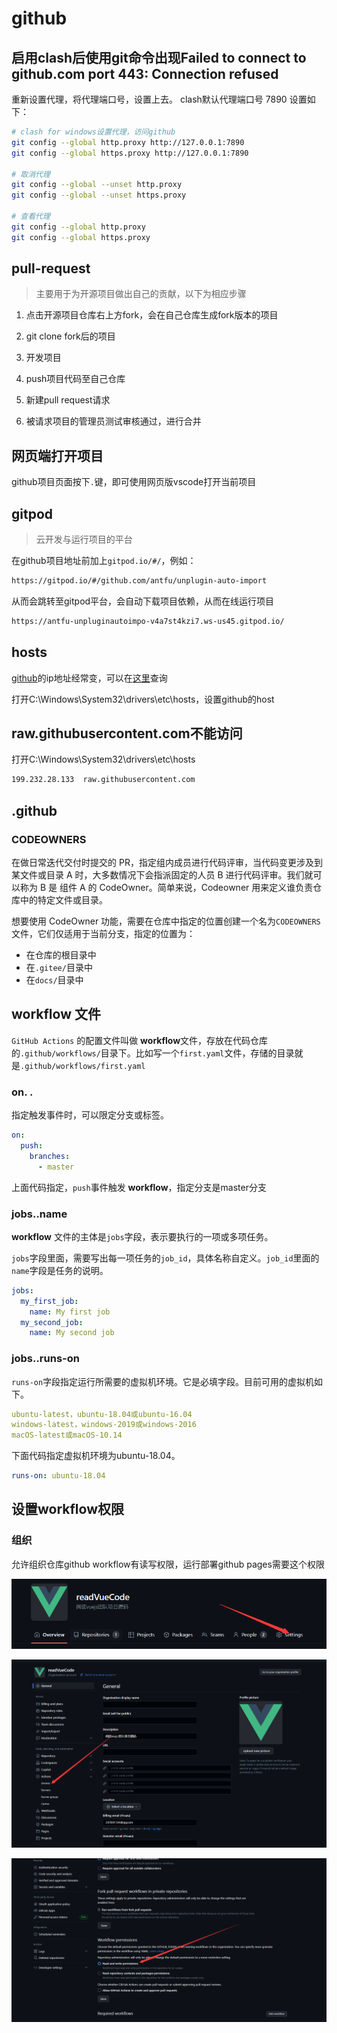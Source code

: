# github

## 启用clash后使用git命令出现Failed to connect to github.com port 443: Connection refused

重新设置代理，将代理端口号，设置上去。 clash默认代理端口号 7890 设置如下：

```sh
# clash for windows设置代理，访问github
git config --global http.proxy http://127.0.0.1:7890
git config --global https.proxy http://127.0.0.1:7890

# 取消代理
git config --global --unset http.proxy
git config --global --unset https.proxy

# 查看代理
git config --global http.proxy
git config --global https.proxy
```

## pull-request

> 主要用于为开源项目做出自己的贡献，以下为相应步骤

1. 点击开源项目仓库右上方fork，会在自己仓库生成fork版本的项目

2. git clone fork后的项目

3. 开发项目

4. push项目代码至自己仓库

5. 新建pull request请求

6. 被请求项目的管理员测试审核通过，进行合并

## 网页端打开项目

github项目页面按下`.`键，即可使用网页版vscode打开当前项目

## gitpod

> 云开发与运行项目的平台

在github项目地址前加上`gitpod.io/#/`，例如：

```sh
https://gitpod.io/#/github.com/antfu/unplugin-auto-import
```

从而会跳转至gitpod平台，会自动下载项目依赖，从而在线运行项目

```sh
https://antfu-unpluginautoimpo-v4a7st4kzi7.ws-us45.gitpod.io/
```

## hosts

[github](https://so.csdn.net/so/search?q=github&spm=1001.2101.3001.7020)的ip地址经常变，可以在[这里](https://www.ipaddress.com/)查询

打开C:\Windows\System32\drivers\etc\hosts，设置github的host

## raw.githubusercontent.com不能访问

打开C:\Windows\System32\drivers\etc\hosts

```sh
199.232.28.133  raw.githubusercontent.com
```

## .github

### CODEOWNERS

在做日常迭代交付时提交的 PR，指定组内成员进行代码评审，当代码变更涉及到某文件或目录 A 时，大多数情况下会指派固定的人员 B 进行代码评审。我们就可以称为 B 是 组件 A 的 CodeOwner。简单来说，Codeowner 用来定义谁负责仓库中的特定文件或目录。

想要使用 CodeOwner 功能，需要在仓库中指定的位置创建一个名为`CODEOWNERS`文件，它们仅适用于当前分支，指定的位置为：

- 在仓库的根目录中
- 在`.gitee/`目录中
- 在`docs/`目录中

## workflow 文件

`GitHub Actions` 的配置文件叫做 **workflow**文件，存放在代码仓库的`.github/workflows/`目录下。比如写一个`first.yaml`文件，存储的目录就是`.github/workflows/first.yaml`

### on. .

指定触发事件时，可以限定分支或标签。

```yaml
on:
  push:
    branches:
      - master
```

上面代码指定，`push`事件触发 **workflow**，指定分支是master分支

### jobs..name

**workflow** 文件的主体是`jobs`字段，表示要执行的一项或多项任务。

`jobs`字段里面，需要写出每一项任务的`job_id`，具体名称自定义。`job_id`里面的`name`字段是任务的说明。

```yaml
jobs:
  my_first_job:
    name: My first job
  my_second_job:
    name: My second job
```

### jobs..runs-on

`runs-on`字段指定运行所需要的虚拟机环境。它是必填字段。目前可用的虚拟机如下。

```yaml
ubuntu-latest，ubuntu-18.04或ubuntu-16.04
windows-latest，windows-2019或windows-2016
macOS-latest或macOS-10.14
```

下面代码指定虚拟机环境为ubuntu-18.04。

```yaml
runs-on: ubuntu-18.04
```

## 设置workflow权限

### 组织

允许组织仓库github workflow有读写权限，运行部署github pages需要这个权限

![image-20230402115653179](../../imgs/image-20230402115653179.png)

![image-20230402121140476](../../imgs/image-20230402121140476.png)

![image-20230402121157809](../../imgs/image-20230402121157809.png)
